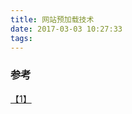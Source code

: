 ```yaml
---
title: 网站预加载技术
date: 2017-03-03 10:27:33
tags: 
---
```



### 参考
[【1】](http://www.alloyteam.com/2015/10/prefetching-preloading-prebrowsing/)
